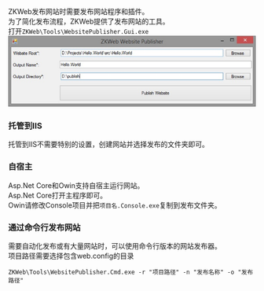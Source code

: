 ZKWeb发布网站时需要发布网站程序和插件。<br/>
为了简化发布流程，ZKWeb提供了发布网站的工具。<br/>
打开`ZKWeb\Tools\WebsitePublisher.Gui.exe`<br/>
![网站发布工具](../img/website_publisher.jpg)

### 托管到IIS
托管到IIS不需要特别的设置，创建网站并选择发布的文件夹即可。<br/>

### 自宿主
Asp.Net Core和Owin支持自宿主运行网站。<br/>
Asp.Net Core打开主程序即可。<br/>
Owin请修改Console项目并把`项目名.Console.exe`复制到发布文件夹。<br/>

### 通过命令行发布网站
需要自动化发布或有大量网站时，可以使用命令行版本的网站发布器。<br/>
项目路径需要选择包含web.config的目录<br/>
```
ZKWeb\Tools\WebsitePublisher.Cmd.exe -r "项目路径" -n "发布名称" -o "发布路径"
```
